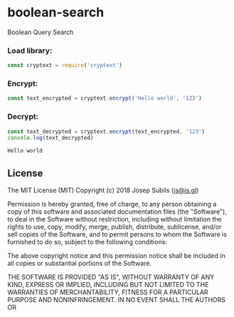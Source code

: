 # boolean-search
Boolean Query Search

### Load library:
```js
const cryptext = require('cryptext')
```

### Encrypt:
```js
const text_encrypted = cryptext.encrypt('Hello world', '123')
```

### Decrypt:
```js
const text_decrypted = cryptext.encrypt(text_encrypted, '123')
console.log(text_decrypted)
```

```sh
Hello world
```

## License
The MIT License (MIT)
Copyright (c) 2018 Josep Subils (js@js.gl)

Permission is hereby granted, free of charge, to any person obtaining a copy of this software and associated documentation files (the "Software"), to deal in the Software without restriction, including without limitation the rights to use, copy, modify, merge, publish, distribute, sublicense, and/or sell copies of the Software, and to permit persons to whom the Software is furnished to do so, subject to the following conditions:

The above copyright notice and this permission notice shall be included in all copies or substantial portions of the Software.

THE SOFTWARE IS PROVIDED "AS IS", WITHOUT WARRANTY OF ANY KIND, EXPRESS OR IMPLIED, INCLUDING BUT NOT LIMITED TO THE WARRANTIES OF MERCHANTABILITY, FITNESS FOR A PARTICULAR PURPOSE AND NONINFRINGEMENT. IN NO EVENT SHALL THE AUTHORS OR 
